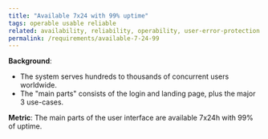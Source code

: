 ```yaml
---
title: "Available 7x24 with 99% uptime"
tags: operable usable reliable
related: availability, reliability, operability, user-error-protection
permalink: /requirements/available-7-24-99
---
```


<div class="quality-requirement" markdown="1">

**Background**: 
* The system serves hundreds to thousands of concurrent users worldwide.
* The "main parts" consists of the login and landing page, plus the major 3 use-cases.

**Metric**: The main parts of the user interface are available 7x24h with 99% of uptime.


</div><br>




